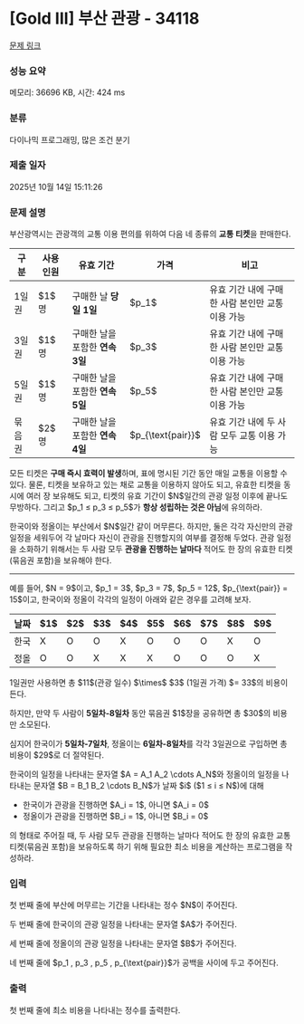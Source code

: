 # [Gold III] 부산 관광 - 34118 

[문제 링크](https://www.acmicpc.net/problem/34118) 

### 성능 요약

메모리: 36696 KB, 시간: 424 ms

### 분류

다이나믹 프로그래밍, 많은 조건 분기

### 제출 일자

2025년 10월 14일 15:11:26

### 문제 설명

<p>부산광역시는 관광객의 교통 이용 편의를 위하여 다음 네 종류의 <strong>교통 티켓</strong>을 판매한다.</p>

<table class="table table-bordered th-center">
	<thead>
		<tr>
			<th>구분</th>
			<th>사용 인원</th>
			<th>유효 기간</th>
			<th>가격</th>
			<th>비고</th>
		</tr>
	</thead>
	<tbody>
		<tr>
			<td>1일권</td>
			<td>$1$ 명</td>
			<td>구매한 날 <strong>당일 1일</strong></td>
			<td>$p_1$</td>
			<td>유효 기간 내에 구매한 사람 본인만 교통 이용 가능</td>
		</tr>
		<tr>
			<td>3일권</td>
			<td>$1$ 명</td>
			<td>구매한 날을 포함한 <strong>연속 3일</strong></td>
			<td>$p_3$</td>
			<td>유효 기간 내에 구매한 사람 본인만 교통 이용 가능</td>
		</tr>
		<tr>
			<td>5일권</td>
			<td>$1$ 명</td>
			<td>구매한 날을 포함한 <strong>연속 5일</strong></td>
			<td>$p_5$</td>
			<td>유효 기간 내에 구매한 사람 본인만 교통 이용 가능</td>
		</tr>
		<tr>
			<td>묶음권</td>
			<td>$2$ 명</td>
			<td>구매한 날을 포함한 <strong>연속 4일</strong></td>
			<td>$p_{\text{pair}}$</td>
			<td>유효 기간 내에 두 사람 모두 교통 이용 가능</td>
		</tr>
	</tbody>
</table>

<p>모든 티켓은 <strong>구매 즉시 효력이 발생</strong>하며, 표에 명시된 기간 동안 매일 교통을 이용할 수 있다. 물론, 티켓을 보유하고 있는 채로 교통을 이용하지 않아도 되고, 유효한 티켓을 동시에 여러 장 보유해도 되고, 티켓의 유효 기간이 $N$일간의 관광 일정 이후에 끝나도 무방하다. 그리고 $p_1 ≤ p_3 ≤ p_5$가 <strong>항상 성립하는 것은 아님</strong>에 유의하라.</p>

<p>한국이와 정올이는 부산에서 $N$일간 같이 머무른다. 하지만, 둘은 각각 자신만의 관광 일정을 세워두어 각 날마다 자신이 관광을 진행할지의 여부를 결정해 두었다. 관광 일정을 소화하기 위해서는 두 사람 모두 <strong>관광을 진행하는 날마다</strong> 적어도 한 장의 유효한 티켓(묶음권 포함)을 보유해야 한다.</p>

<hr>
<p>예를 들어, $N = 9$이고, $p_1 = 3$, $p_3 = 7$, $p_5 = 12$, $p_{\text{pair}} = 15$이고, 한국이와 정올이 각각의 일정이 아래와 같은 경우를 고려해 보자.</p>

<table class="table table-bordered th-center td-center table-center-50">
	<thead>
		<tr>
			<th>날짜</th>
			<th>$1$</th>
			<th>$2$</th>
			<th>$3$</th>
			<th>$4$</th>
			<th>$5$</th>
			<th>$6$</th>
			<th>$7$</th>
			<th>$8$</th>
			<th>$9$</th>
		</tr>
	</thead>
	<tbody>
		<tr>
			<td>한국</td>
			<td>X</td>
			<td>O</td>
			<td>O</td>
			<td>X</td>
			<td>O</td>
			<td>O</td>
			<td>O</td>
			<td>X</td>
			<td>O</td>
		</tr>
		<tr>
			<td>정올</td>
			<td>O</td>
			<td>O</td>
			<td>X</td>
			<td>X</td>
			<td>X</td>
			<td>O</td>
			<td>O</td>
			<td>O</td>
			<td>X</td>
		</tr>
	</tbody>
</table>

<p>1일권만 사용하면 총 $11$(관광 일수) $\times$ $3$ (1일권 가격) $= 33$의 비용이 든다.</p>

<p>하지만, 만약 두 사람이 <strong>5일차-8일차</strong> 동안 묶음권 $1$장을 공유하면 총 $30$의 비용만 소모된다.</p>

<p>심지어 한국이가 <strong>5일차-7일차</strong>, 정올이는 <strong>6일차-8일차</strong>를 각각 3일권으로 구입하면 총 비용이 $29$로 더 절약된다.</p>

<p>한국이의 일정을 나타내는 문자열 $A = A_1 A_2 \cdots A_N$와 정올이의 일정을 나타내는 문자열 $B = B_1 B_2 \cdots B_N$가 날짜 $i$ ($1 ≤ i ≤ N$)에 대해</p>

<ul>
	<li>한국이가 관광을 진행하면 $A_i = 1$, 아니면 $A_i = 0$</li>
	<li>정올이가 관광을 진행하면 $B_i = 1$, 아니면 $B_i = 0$</li>
</ul>

<p>의 형태로 주어질 때, 두 사람 모두 관광을 진행하는 날마다 적어도 한 장의 유효한 교통 티켓(묶음권 포함)을 보유하도록 하기 위해 필요한 최소 비용을 계산하는 프로그램을 작성하라.</p>

### 입력 

 <p>첫 번째 줄에 부산에 머무르는 기간을 나타내는 정수 $N$이 주어진다.</p>

<p>두 번째 줄에 한국이의 관광 일정을 나타내는 문자열 $A$가 주어진다.</p>

<p>세 번째 줄에 정올이의 관광 일정을 나타내는 문자열 $B$가 주어진다.</p>

<p>네 번째 줄에 $p_1 , p_3 , p_5 , p_{\text{pair}}$가 공백을 사이에 두고 주어진다.</p>

### 출력 

 <p>첫 번째 줄에 최소 비용을 나타내는 정수를 출력한다.</p>

